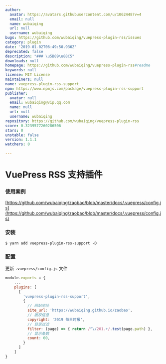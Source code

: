 ```yaml
---
author:
  avatar: https://avatars.githubusercontent.com/u/1062448?v=4
  email: null
  name: wubaiqing
  url: null
  username: wubaiqing
bugs: https://github.com/wubaiqing/vuepress-plugin-rss/issues
category: plugin
date: '2019-01-02T06:49:50.936Z'
deprecated: false
description: "### \u5B89\u88C5"
downloads: null
homepage: https://github.com/wubaiqing/vuepress-plugin-rss#readme
keywords: null
license: MIT License
maintainers: null
name: vuepress-plugin-rss-support
npm: https://www.npmjs.com/package/vuepress-plugin-rss-support
publisher:
  avatar: null
  email: wubaiqing@vip.qq.com
  name: null
  url: null
  username: wubaiqing
repository: https://github.com/wubaiqing/vuepress-plugin-rss
score: 0.3239577260286506
stars: 0
unstable: false
version: 1.1.1
watchers: 0

---
```


# VuePress RSS 支持插件

### 使用案例
[https://github.com/wubaiqing/zaobao/blob/master/docs/.vuepress/config.js](https://github.com/wubaiqing/zaobao/blob/master/docs/.vuepress/config.js)


### 安装

```shell
$ yarn add vuepress-plugin-rss-support -D
```

### 配置

更新 `.vuepress/config.js` 文件

```js
module.exports = {
    ...
    plugins: [
      [
        'vuepress-plugin-rss-support',
        {
          // 网站地址
          site_url: 'https://wubaiqing.github.io/zaobao',
          // 版权信息
          copyright: '2019 每日时报',
          // 目录过滤
          filter: (page) => { return /^\/201.+/.test(page.path) },
          // 显示条数
          count: 60,
        }
      ]
    ]
}
```
